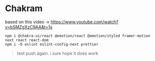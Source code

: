 # Chakram

based on this video -> https://www.youtube.com/watch?v=bSMZgXzC9AA&t=1s

```
npm i @chakra-ui/react @emotion/react @emotion/styled framer-motion next react react-dom        
npm i -D eslint eslint-config-next prettier
```

> test push again. i sure hope it does work